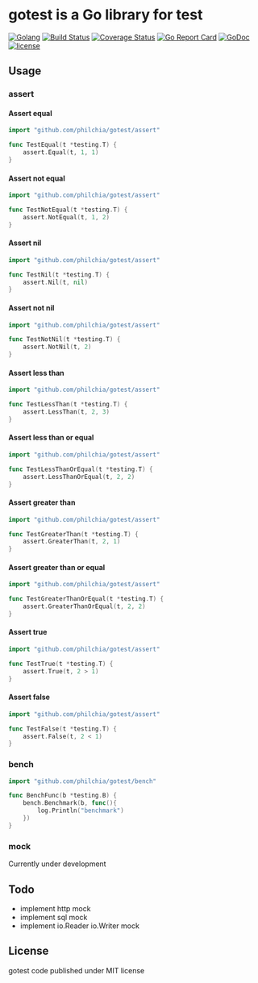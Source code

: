 # gotest is a Go library for test

[![Golang](https://img.shields.io/badge/language-Go-brightgreen.svg?style=flat)](https://golang.org)
[![Build Status](https://travis-ci.org/philchia/gotest.svg?branch=master)](https://travis-ci.org/philchia/gotest)
[![Coverage Status](https://coveralls.io/repos/github/philchia/gotest/badge.svg?branch=master)](https://coveralls.io/github/philchia/gotest?branch=master)
[![Go Report Card](https://goreportcard.com/badge/github.com/philchia/gotest)](https://goreportcard.com/report/github.com/philchia/gotest)
[![GoDoc](https://godoc.org/github.com/philchia/gotest?status.svg)](https://godoc.org/github.com/philchia/gotest)
[![license](https://img.shields.io/github/license/mashape/apistatus.svg)](https://opensource.org/licenses/MIT)

## Usage

### assert

#### Assert equal

```go
import "github.com/philchia/gotest/assert"

func TestEqual(t *testing.T) {
    assert.Equal(t, 1, 1)
}

```

#### Assert not equal

```go
import "github.com/philchia/gotest/assert"

func TestNotEqual(t *testing.T) {
    assert.NotEqual(t, 1, 2)
}

```

#### Assert nil

```go
import "github.com/philchia/gotest/assert"

func TestNil(t *testing.T) {
    assert.Nil(t, nil)
}

```

#### Assert not nil

```go
import "github.com/philchia/gotest/assert"

func TestNotNil(t *testing.T) {
    assert.NotNil(t, 2)
}

```

#### Assert less than

```go
import "github.com/philchia/gotest/assert"

func TestLessThan(t *testing.T) {
    assert.LessThan(t, 2, 3)
}

```

#### Assert less than or equal

```go
import "github.com/philchia/gotest/assert"

func TestLessThanOrEqual(t *testing.T) {
    assert.LessThanOrEqual(t, 2, 2)
}

```

#### Assert greater than

```go
import "github.com/philchia/gotest/assert"

func TestGreaterThan(t *testing.T) {
    assert.GreaterThan(t, 2, 1)
}

```

#### Assert greater than or equal

```go
import "github.com/philchia/gotest/assert"

func TestGreaterThanOrEqual(t *testing.T) {
    assert.GreaterThanOrEqual(t, 2, 2)
}

```

#### Assert true

```go
import "github.com/philchia/gotest/assert"

func TestTrue(t *testing.T) {
    assert.True(t, 2 > 1)
}

```

#### Assert false

```go
import "github.com/philchia/gotest/assert"

func TestFalse(t *testing.T) {
    assert.False(t, 2 < 1)
}

```

### bench

```go
import "github.com/philchia/gotest/bench"

func BenchFunc(b *testing.B) {
    bench.Benchmark(b, func(){
        log.Println("benchmark")
    })
}

```

### mock

Currently under development

## Todo

* implement http mock
* implement sql mock
* implement io.Reader io.Writer mock

## License

gotest code published under MIT license